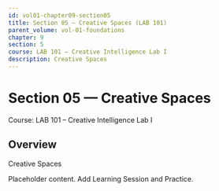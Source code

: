 ```yaml
---
id: vol01-chapter09-section05
title: Section 05 — Creative Spaces (LAB 101)
parent_volume: vol-01-foundations
chapter: 9
section: 5
course: LAB 101 – Creative Intelligence Lab I
description: Creative Spaces
---
```



# Section 05 — Creative Spaces
Course: LAB 101 – Creative Intelligence Lab I

## Overview
Creative Spaces


Placeholder content. Add Learning Session and Practice.
